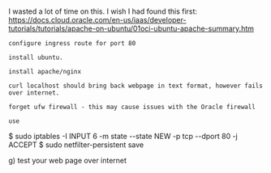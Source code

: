 ###

I wasted a lot of time on this. I wish I had found this first: https://docs.cloud.oracle.com/en-us/iaas/developer-tutorials/tutorials/apache-on-ubuntu/01oci-ubuntu-apache-summary.htm

    configure ingress route for port 80

    install ubuntu.

    install apache/nginx

    curl localhost should bring back webpage in text format, however fails over internet.

    forget ufw firewall - this may cause issues with the Oracle firewall

    use

$ sudo iptables -I INPUT 6 -m state --state NEW -p tcp --dport 80 -j ACCEPT
$ sudo netfilter-persistent save

g) test your web page over internet

